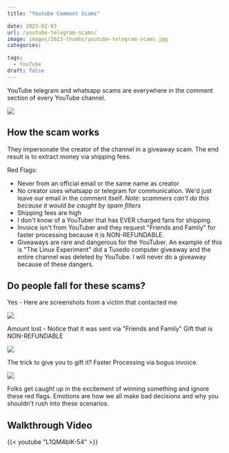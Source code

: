 ```yaml
---
title: "Youtube Comment Scams"

date: 2023-02-03
url: /youtube-telegram-scams/
image: images/2023-thumbs/youtube-telegram-scams.jpg
categories:

tags:
  - YouTube
draft: false
---
```

YouTube telegram and whatsapp scams are everywhere in the comment section of every YouTube channel.
<!--more-->

![](/images/2023/youtube-telegram-scams/scam1.png)

## How the scam works

They impersonate the creator of the channel in a giveaway scam. The end result is to extract money via shipping fees.

Red Flags:
- Never from an official email or the same name as creator
- No creator uses whatsapp or telegram for communication. We'd just leave our email in the comment itself. _Note: scammers can't do this because it would be caught by spam filters_
- Shipping fees are high
- I don't know of a YouTuber that has EVER charged fans for shipping.
- Invoice isn't from YouTuber and they request "Friends and Family" for faster processing because it is NON-REFUNDABLE.
- Giveaways are rare and dangerous for the YouTuber. An example of this is "The Linux Experiment" did a Tuxedo computer giveaway and the entire channel was deleted by YouTube. I will never do a giveaway because of these dangers.

## Do people fall for these scams?

Yes - Here are screenshots from a victim that contacted me

![](/images/2023/youtube-telegram-scams/victim1.png)

Amount lost - Notice that it was sent via "Friends and Family" Gift that is NON-REFUNDABLE

![](/images/2023/youtube-telegram-scams/victim2.png)

The trick to give you to gift it? Faster Processing via bogus invoice. 

![](/images/2023/youtube-telegram-scams/bogus-invoice.png)

Folks get caught up in the excitement of winning something and ignore these red flags. Emotions are how we all make bad decisions and why you shouldn't rush into these scenarios.

## Walkthrough Video

{{< youtube "L1QM4blK-54" >}}

